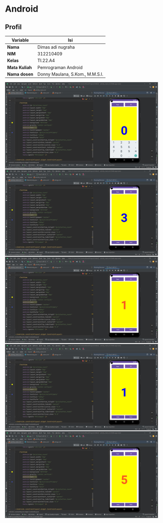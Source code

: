 # Android
## Profil
| Variable | Isi |
| -------- | --- |
| **Nama** | Dimas adi nugraha |
| **NIM** | 312210409 |
| **Kelas** | TI.22.A4 |
| **Mata Kuliah** | Pemrograman Android |
| **Nama dosen** |  Donny Maulana, S.Kom., M.M.S.I. |


![img](https://github.com/dimasadinugrahaaa634/ANDROID/blob/717e661cabb280f2fddd83779d7a7fdeb0420268/gambar/1.jpeg)
![img](https://github.com/dimasadinugrahaaa634/ANDROID/blob/717e661cabb280f2fddd83779d7a7fdeb0420268/gambar/2.jpeg)
![img](https://github.com/dimasadinugrahaaa634/ANDROID/blob/717e661cabb280f2fddd83779d7a7fdeb0420268/gambar/3.jpeg)
![img](https://github.com/dimasadinugrahaaa634/ANDROID/blob/717e661cabb280f2fddd83779d7a7fdeb0420268/gambar/4.jpeg)
![img](https://github.com/dimasadinugrahaaa634/ANDROID/blob/717e661cabb280f2fddd83779d7a7fdeb0420268/gambar/5.jpeg)